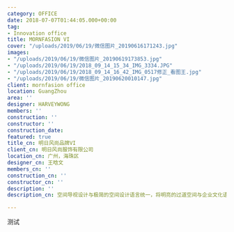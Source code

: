 ```yaml
---
category: OFFICE
date: 2018-07-07T01:44:05.000+00:00
tag:
- Innovation office
title: MORNFASION VI
cover: "/uploads/2019/06/19/微信图片_20190616171243.jpg"
images:
- "/uploads/2019/06/19/微信图片_20190619173853.jpg"
- "/uploads/2019/06/19/2018_09_14_15_34_IMG_3334.JPG"
- "/uploads/2019/06/19/2018_09_14_16_42_IMG_0517修正_看图王.jpg"
- "/uploads/2019/06/19/微信图片_20190620010147.jpg"
client: mornfasion office
location: GuangZhou
area: ''
designer: HARVEYWONG
members: ''
construction: ''
constructor: ''
construction_date: 
featured: true
title_cn: 明日风尚品牌VI
client_cn: 明日风尚服饰有限公司
location_cn: 广州，海珠区
designer_cn: 王晗文
members_cn: ''
construction_cn: ''
constructor_cn: ''
description: ''
description_cn: 空间导视设计与极简的空间设计语言统一，将明亮的过道空间与企业文化语境结合，空间体感愉悦，并激励人心。

---
```

测试